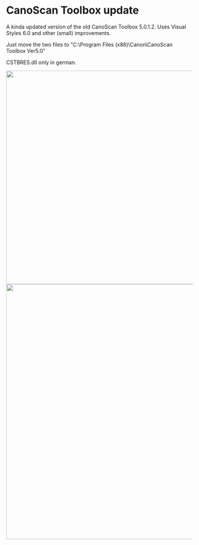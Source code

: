 # CanoScan Toolbox update
 A kinda updated version of the old CanoScan Toolbox 5.0.1.2. Uses Visual Styles 6.0 and other (small) improvements.

Just move the two files to "C:\Program Files (x86)\Canon\CanoScan Toolbox Ver5.0"

CSTBRES.dll only in german.

<img src="https://github.com/xVenti/canoscan-toolbox-update/blob/main/images/canoscan-1.png" width="576">


<img src="https://github.com/xVenti/canoscan-toolbox-update/blob/main/images/canoscan-2.png" width="688">
